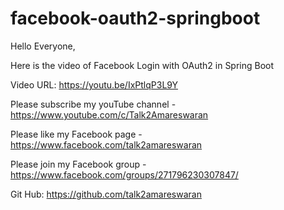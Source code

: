 # facebook-oauth2-springboot

Hello Everyone,

Here is the video of Facebook Login with OAuth2 in Spring Boot

Video URL: https://youtu.be/IxPtlqP3L9Y

Please subscribe my youTube channel - https://www.youtube.com/c/Talk2Amareswaran

Please like my Facebook page - https://www.facebook.com/talk2amareswaran

Please join my Facebook group - https://www.facebook.com/groups/271796230307847/

Git Hub: https://github.com/talk2amareswaran
